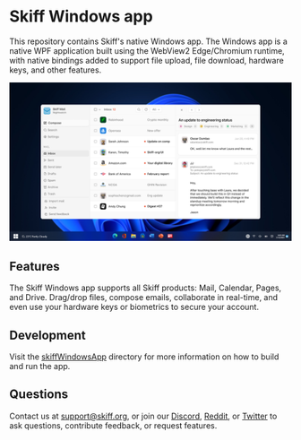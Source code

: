 # Skiff Windows app
This repository contains Skiff's native Windows app. The Windows app is a native WPF application built using the WebView2 Edge/Chromium runtime, with native bindings added to support file upload, file download, hardware keys, and other features.

![Skiff Windows desktop app](windowsapp.png "Skiff on Windows")

## Features
The Skiff Windows app supports all Skiff products: Mail, Calendar, Pages, and Drive. Drag/drop files, compose emails, collaborate in real-time, and even use your hardware keys or biometrics to secure your account. 

## Development
Visit the [skiffWindowsApp](/skiffWindowsApp/) directory for more information on how to build and run the app.

## Questions
Contact us at [support@skiff.org](mailto:support@skiff.org), or join our [Discord](https://discord.com/invite/skiff), [Reddit](https://reddit.com/r/skiff), or [Twitter](https://twitter.com/skiffprivacy) to ask questions, contribute feedback, or request features.
